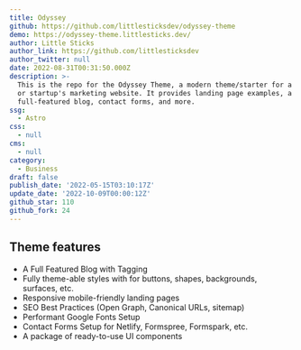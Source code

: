 ```yaml
---
title: Odyssey
github: https://github.com/littlesticksdev/odyssey-theme
demo: https://odyssey-theme.littlesticks.dev/
author: Little Sticks
author_link: https://github.com/littlesticksdev
author_twitter: null
date: 2022-08-31T00:31:50.000Z
description: >-
  This is the repo for the Odyssey Theme, a modern theme/starter for a business
  or startup's marketing website. It provides landing page examples, a
  full-featured blog, contact forms, and more.
ssg:
  - Astro
css:
  - null
cms:
  - null
category:
  - Business
draft: false
publish_date: '2022-05-15T03:10:17Z'
update_date: '2022-10-09T00:00:12Z'
github_star: 110
github_fork: 24
---
```


## Theme features

- A Full Featured Blog with Tagging
- Fully theme-able styles with for buttons, shapes, backgrounds, surfaces, etc.
- Responsive mobile-friendly landing pages
- SEO Best Practices (Open Graph, Canonical URLs, sitemap)
- Performant Google Fonts Setup
- Contact Forms Setup for Netlify, Formspree, Formspark, etc.
- A package of ready-to-use UI components